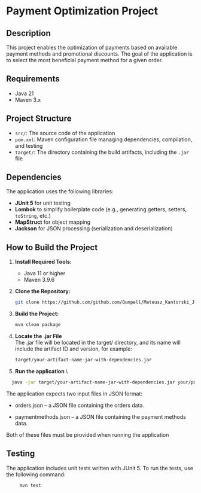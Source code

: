 # Payment Optimization Project

## Description
This project enables the optimization of payments based on available payment methods and promotional discounts. The goal of the application is to select the most beneficial payment method for a given order.

## Requirements
- Java 21
- Maven 3.x

## Project Structure
- `src/`: The source code of the application
- `pom.xml`: Maven configuration file managing dependencies, compilation, and testing
- `target/`: The directory containing the build artifacts, including the `.jar` file

## Dependencies
The application uses the following libraries:
- **JUnit 5** for unit testing
- **Lombok** to simplify boilerplate code (e.g., generating getters, setters, `toString`, etc.)
- **MapStruct** for object mapping
- **Jackson** for JSON processing (serialization and deserialization)

## How to Build the Project

1. **Install Required Tools:**
    - Java 11 or higher
    - Maven 3.9.6

2. **Clone the Repository:**
   ```bash
   git clone https://github.com/github.com/Qumpell/Mateusz_Kantorski_Java_Poznan.git

3. **Build the Project:**
   ```bash
   mvn clean package
4. **Locate the .jar File** \
   The .jar file will be located in the target/ directory, and its name will include the artifact ID and version, for example:
   ```bash
   target/your-artifact-name-jar-with-dependencies.jar
5. **Run the application** \

 ```bash
   java -jar target/your-artifact-name-jar-with-dependencies.jar your/path/orders.json your/path/paymentmethods.json 
```

   The application expects two input files in JSON format:

 - orders.json – a JSON file containing the orders data.

 - paymentmethods.json – a JSON file containing the payment methods data.

Both of these files must be provided when running the application

## Testing
The application includes unit tests written with JUnit 5. To run the tests, use the following command:
```bash
     mvn test
```
